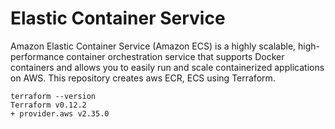 # Elastic Container Service
Amazon Elastic Container Service (Amazon ECS) is a highly scalable, high-performance container orchestration service that supports Docker containers and allows you to easily run and scale containerized applications on AWS. This repository creates aws ECR, ECS using Terraform.

```
terraform --version
Terraform v0.12.2
+ provider.aws v2.35.0
```
